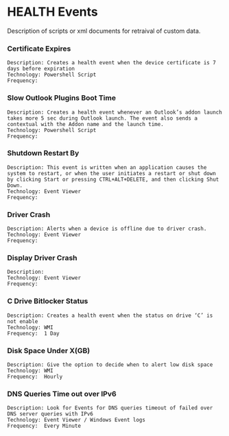 # HEALTH Events 
Description of scripts or xml documents for retraival of custom data. 


###	Certificate Expires
	Description: Creates a health event when the device certificate is 7 days before expiration
	Technology:	Powershell Script
	Frequency:
###	Slow Outlook Plugins Boot Time	
	Description: Creates a health event whenever an Outlook’s addon launch takes more 5 sec during Outlook launch. The event also sends a contextual with the Addon name and the launch time. 	
	Technology:	Powershell Script
	Frequency:
###	Shutdown Restart By	
	Description: This event is written when an application causes the system to restart, or when the user initiates a restart or shut down by clicking Start or pressing CTRL+ALT+DELETE, and then clicking Shut Down. 	
	Technology:	Event Viewer
	Frequency:
### Driver Crash	
	Description: Alerts when a device is offline due to driver crash.  	
	Technology:	Event Viewer
	Frequency:
### Display Driver Crash	
	Description: 	  	
	Technology:	Event Viewer
	Frequency:
###	C Drive Bitlocker Status	
	Description: Creates a health event when the status on drive ‘C’ is not enable 	
	Technology:	WMI
	Frequency: 	1 Day
###	Disk Space Under X(GB)	
	Description: Give the option to decide when to alert low disk space 	
	Technology:	WMI
	Frequency: 	Hourly
###	DNS Queries Time out over IPv6	
	Description: Look for Events for DNS queries timeout of failed over DNS server queries with IPv6  	
	Technology:	Event Viewer / Windows Event logs
	Frequency: 	Every Minute